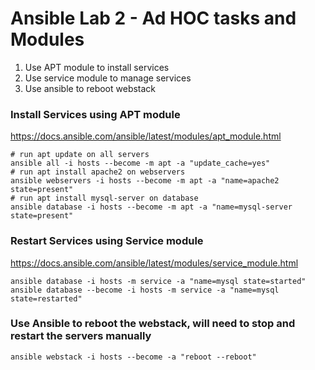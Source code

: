 # Ansible Lab 2 - Ad HOC tasks and Modules


1. Use APT module to install services
2. Use service module to manage services
3. Use ansible to reboot webstack

### Install Services using APT module
https://docs.ansible.com/ansible/latest/modules/apt_module.html
``` shell
# run apt update on all servers
ansible all -i hosts --become -m apt -a "update_cache=yes"
# run apt install apache2 on webservers 
ansible webservers -i hosts --become -m apt -a "name=apache2 state=present"
# run apt install mysql-server on database
ansible database -i hosts --become -m apt -a "name=mysql-server state=present"
```

### Restart Services using Service module
https://docs.ansible.com/ansible/latest/modules/service_module.html
``` shell
ansible database -i hosts -m service -a "name=mysql state=started"
ansible database --become -i hosts -m service -a "name=mysql state=restarted"
 ```

### Use Ansible to reboot the webstack, will need to stop and restart the servers manually
``` shell
ansible webstack -i hosts --become -a "reboot --reboot"
 ```
